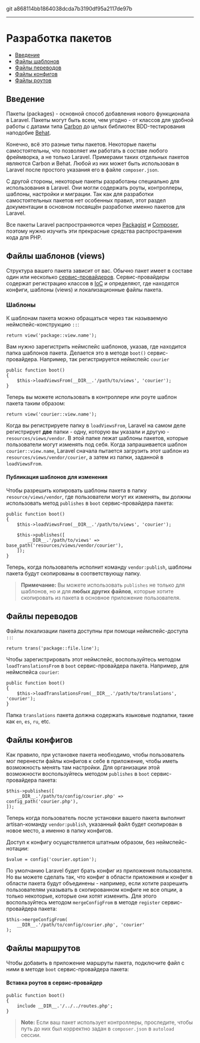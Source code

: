 git a868114bb1864038dcda7b3190df95a2117de97b

---

# Разработка пакетов

- [Введение](#introduction)
- [Файлы шаблонов](#views)
- [Файлы переводов](#translations)
- [Файлы конфигов](#configuration)
- [Файлы роутов](#routing)

<a name="introduction"></a>
## Введение

Пакеты (packages) - основной способ добавления нового функционала в Laravel. Пакеты могут быть всем, чем угодно - от классов для удобной работы с датами типа [Carbon](https://github.com/briannesbitt/Carbon) до целых библиотек BDD-тестирования наподобие [Behat](https://github.com/Behat/Behat).

Конечно, всё это разные типы пакетов. Некоторые пакеты самостоятельны, что позволяет им работать в составе любого фреймворка, а не только Laravel. Примерами таких отдельных пакетов являются Carbon и Behat. Любой из них может быть использован в Laravel после простого указания его в файле `composer.json`.

С другой стороны, некоторые пакеты разработаны специально для использования в Laravel. Они могли содержать роуты, контроллеры, шаблоны, настройки и миграции. Так как для разработки самостоятельных пакетов нет особенных правил, этот раздел документации в основном посвящён разработке именно пакетов для Laravel.

Все пакеты Laravel распространяются через [Packagist](http://packagist.org) и [Composer](http://getcomposer.org), поэтому нужно изучить эти прекрасные средства распространения кода для PHP.

<a name="views"></a>
## Файлы шаблонов (views)

Структура вашего пакета зависит от вас. Обычно пакет имеет в составе один или несколько [сервис-провайдеров](/docs/master/providers). Сервис-провайдеры содержат регистрацию классов в [IoC](/docs/master/container) и определяют, где находятся конфиги, шаблоны (views) и локализационные файлы пакета.

### Шаблоны

К шаблонам пакета можно обращаться через так называемую неймспейс-конструкцию `::`:

	return view('package::view.name');

Вам нужно зарегистрить неймспейс шаблонов, указав, где находится папка шаблонов пакета. Делается это в методе `boot()` сервис-провайдера. Например, так регистрируется неймспейс `courier`

	public function boot()
	{
		$this->loadViewsFrom(__DIR__.'/path/to/views', 'courier');
	}

Теперь вы можете использовать в контроллере или роуте шаблон пакета таким образом:

	return view('courier::view.name');

Когда вы регистрируете папку в `loadViewsFrom`, Laravel на самом деле регистрирует **две** папки - одну, которую вы указали и другую - `resources/views/vendor`. В этой папке лежат шаблоны пакетов, которые пользователи могут изменять под себя. Когда запрашивается шаблон `courier::view.name`, Laravel сначала пытается загрузить этот шаблон из `resources/views/vendor/courier`, а затем из папки, заданной в `loadViewsFrom`.

#### Публикация шаблонов для изменения

Чтобы разрешить копировать шаблоны пакета в папку `resource/views/vendor`, где пользователи могут их изменять, вы должны использовать метод `publishes` в `boot` сервис-провайдера пакета:

	public function boot()
	{
		$this->loadViewsFrom(__DIR__.'/path/to/views', 'courier');

		$this->publishes([
			__DIR__.'/path/to/views' => base_path('resources/views/vendor/courier'),
		]);
	}

Теперь, когда пользователь исполнит команду `vendor:publish`, шаблоны пакета будут скопированы в соответствующу папку.

> **Примечание:** Вы можете использовать `publishes` не только для шаблонов, но и для **любых других файлов**, которые хотите скопировать из пакета в основное приложение пользователя.

<a name="translations"></a>
## Файлы переводов

Файлы локализации пакета доступны при помощи неймспейс-доступа `::`:

	return trans('package::file.line');

Чтобы зарегистрировать этот неймспейс, воспользуйтесь методом `loadTranslationsFrom` в `boot` сервис-провайдера пакета. Например, для неймспейcа `courier`:

	public function boot()
	{
		$this->loadTranslationsFrom(__DIR__.'/path/to/translations', 'courier');
	}

Папка `translations` пакета должна содержать языковые подпапки, такие как `en`, `es`, `ru`, etc.

<a name="configuration"></a>
## Файлы конфигов

Как правило, при установке пакета необходимо, чтобы пользователь мог перенести файлы конфигов к себе в приложение, чтобы иметь возможность менять там настройки. Для организации этой возможности воспользуйтесь методом `publishes` в `boot` сервис-провайдера пакета:

	$this->publishes([
		__DIR__.'/path/to/config/courier.php' => config_path('courier.php'),
	]);

Теперь когда пользователь после установки вашего пакета выполнит artisan-команду `vendor:publish`, указанный файл будет скопирован в новое место, а именно в папку конфигов. 

Доступ к конфигу осуществляется штатным образом, без неймспейс-нотации:

	$value = config('courier.option');

По умолчанию Laravel будет брать конфиг из приложения пользователя. Но вы можете сделать так, что конфиг в области приложения и конфиг в области пакета будут объединены - например, если хотите разрешить пользователям указывать в скопированном конфиге не все опции, а только некоторые, которые они хотят изменить. Для этого воспользуйтесь методом `mergeConfigFrom` в методе `register` сервис-провайдера пакета:

	$this->mergeConfigFrom(
		__DIR__.'/path/to/config/courier.php', 'courier'
	);

<a name="routing"></a>
## Файлы маршрутов

Чтобы добавить в приложение маршруты пакета, подключите файл с ними в методе `boot` сервис-провайдера пакета:

#### Вставка роутов в сервис-провайдер

	public function boot()
	{
		include __DIR__.'/../../routes.php';
	}

> **Note:** Если ваш пакет использует контроллеры, проследите, чтобы путь до них был корректно задан в `composer.json` в `autoload` сессии.